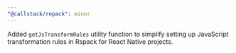 ```yaml
---
"@callstack/repack": minor
---
```


Added `getJsTransformRules` utility function to simplify setting up JavaScript transformation rules in Rspack for React Native projects.
